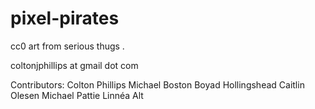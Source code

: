 # pixel-pirates
cc0 art from serious thugs .

coltonjphillips at gmail dot com

Contributors:
Colton Phillips
Michael Boston
Boyad Hollingshead
Caitlin Olesen
Michael Pattie
Linnéa Alt

